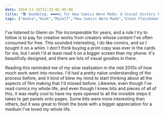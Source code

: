 ```yaml
---
date: 2024-11-15T21:32:01-05:00
title: "📚 bookblog: ❤️❤️❤️❤️🖤 for How Comics Were Made: A Visual History from the Drawing Board to the Printed Page, by Glenn Fleishman"
tags: ["media","book","Myself","How Comics Were Made","Glenn Fleishman","comics","The Incomparable","newspapers"]
---
```


I've listened to Glenn on *The Incomparable* for years, and a rule I try to follow is to pay for creative works from creators whose content I've often consumed for free. This sounded interesting, I do like comics, and so I bought it on a whim. I don't think buying a print copy was ever in the cards for me, but I wish I'd at least read it on a bigger screen than my phone: It's beautifully designed, and there are lots of visual goodies in there.

Reading this reminded me of my slow realization in the mid 2010s of how much work went into movies. I'd had a pretty naïve understanding of the process before, and it kind of blew my mind to start thinking about all the aspects of film making that I'd missed before. Likewise, even though I've read comics my whole life, and even though I knew bits and pieces of all of this, it was really cool to have my eyes opened to all the invisible steps it takes to get panels onto pages. Some bits were more interesting than others, but it was great to finish the book with a bigger appreciation for a medium I've loved my whole life.